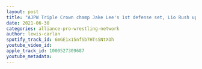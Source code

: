 ```yaml
---
layout: post
title: "AJPW Triple Crown champ Jake Lee's 1st defense set, Lio Rush update, NJPW updates"
date: 2021-06-30
categories: alliance-pro-wrestling-network
author: lewis-carlan
spotify_track_id: 6mGE1x15nfSb7HTsSNtXOh
youtube_video_id: 
apple_track_id: 1000527309687
youtube_metadata: 
---
```


